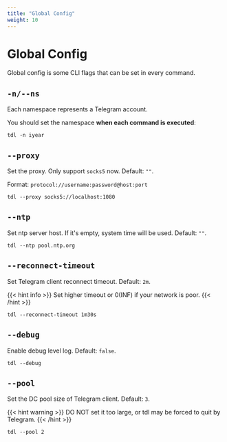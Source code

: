 ```yaml
---
title: "Global Config"
weight: 10
---
```


# Global Config

Global config is some CLI flags that can be set in every command.

## `-n/--ns`

Each namespace represents a Telegram account.

You should set the namespace **when each command is executed**:

```
tdl -n iyear
```

## `--proxy`

Set the proxy. Only support `socks5` now. Default: `""`.

Format: `protocol://username:password@host:port`

```
tdl --proxy socks5://localhost:1080
```

## `--ntp`

Set ntp server host. If it's empty, system time will be used. Default: `""`.

```
tdl --ntp pool.ntp.org
```

## `--reconnect-timeout`

Set Telegram client reconnect timeout. Default: `2m`.

{{< hint info >}}
Set higher timeout or 0(INF) if your network is poor.
{{< /hint >}}

```
tdl --reconnect-timeout 1m30s
```

## `--debug`

Enable debug level log. Default: `false`.

```
tdl --debug
```

## `--pool`

Set the DC pool size of Telegram client. Default: `3`.

{{< hint warning >}}
DO NOT set it too large, or tdl may be forced to quit by Telegram.
{{< /hint >}}

```
tdl --pool 2
```
